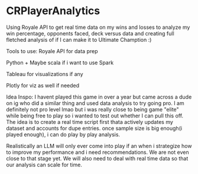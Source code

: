 # CRPlayerAnalytics

Using Royale API to get real time data on my wins and losses to analyze my win percentage, opponents faced, deck versus data and creating full fletched analysis of if I can make it to Ultimate Chamption :)

Tools to use:
Royale API for data prep

Python + Maybe scala if i want to use Spark

Tableau for visualizations if any

Plotly for viz as well if needed


Idea Inspo:
I havent played this game in over a year but came across a dude on ig who did a similar thing and used data analysis to try going pro. I am definitely not pro level lmao but i was really close to being game "elite" while being free to play so i wanted to test out whether I can pull this off.
The idea is to create a real time script first thata actively updates my dataset and accounts for dupe entries. once sample size is big enough(i played enough), i can do play by play analysis. 

Realistically an LLM will only ever come into play if an when i strategize how to improve my performance and i need recommendations. We are not even close to that stage yet. We will also need to deal with real time data so that our analysis can scale for time. 
